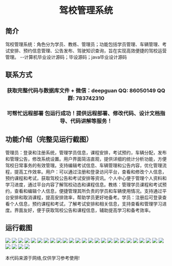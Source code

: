 <p><h1 align="center">驾校管理系统</h1></p>

## 简介
驾校管理系统：角色分为学员、教练、管理员；功能包括学员管理、车辆管理、考试安排、预约信息管理、公告发布、驾驶知识查询，旨在实现高效便捷的驾校运营管理。    --计算机毕业设计源码；毕设源码；java毕业设计源码


## 联系方式
<p><h3 align="center">获取完整代码与数据库文件 + 微信：deepguan QQ: 86050149 QQ群: 783742310</h3></p>
<p><h3 align="center">可帮忙远程部署 包运行成功！提供远程部署、修改代码、设计文档指导、代码讲解等服务！</h3></p>

## 功能介绍（完整见运行截图）
管理员：登录和注册系统，管理学员信息，课程安排，考试预约，车辆分配，发布和管理公告，修改系统设置。用户界面简洁直观，提供详细的统计分析功能，方便驾校日常事务的有效管理。支持编辑考试信息、车辆管理和公告内容，优化管理流程，提高工作效率。用户：可以通过注册和登录访问平台，查看和修改个人信息，预约课程和考试，获取驾校公告和考试安排等资讯。个人中心便于管理个人资料和学习进度，通过平台内容了解驾校动态和课程信息。教练：管理学员课程和考试预约，查看和编辑个人信息，便捷管理其所负责的学员和车辆使用情况。支持通过平台安排和取消课程，提高安排效率，帮助学员更好地备考。学员：注册后可登录查看个人信息，预约课程和考试，了解考试安排和相关信息，支持查看和管理学习进度。界面友好，便于获取驾校公告和课程信息，辅助提高学习和备考效率。


## 运行截图
![](img/001.jpg)
![](img/002.jpg)
![](img/003.jpg)
![](img/004.jpg)
![](img/005.jpg)
![](img/006.jpg)
![](img/007.jpg)
![](img/008.jpg)
![](img/009.jpg)
![](img/010.jpg)
![](img/011.jpg)
![](img/012.jpg)
![](img/013.jpg)
![](img/014.jpg)
![](img/015.jpg)
![](img/016.jpg)
![](img/017.jpg)
![](img/018.jpg)
![](img/019.jpg)
![](img/020.jpg)
![](img/021.jpg)
![](img/022.jpg)
![](img/023.jpg)
![](img/024.jpg)
![](img/025.jpg)
![](img/026.jpg)
![](img/027.jpg)
![](img/028.jpg)
![](img/029.jpg)

<p>本代码来源于网络,仅供学习参考使用!</p>
